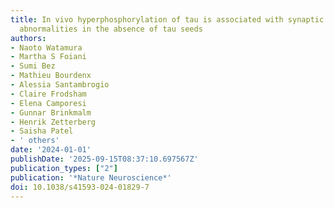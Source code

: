 ```yaml
---
title: In vivo hyperphosphorylation of tau is associated with synaptic loss and behavioral
  abnormalities in the absence of tau seeds
authors:
- Naoto Watamura
- Martha S Foiani
- Sumi Bez
- Mathieu Bourdenx
- Alessia Santambrogio
- Claire Frodsham
- Elena Camporesi
- Gunnar Brinkmalm
- Henrik Zetterberg
- Saisha Patel
- ' others'
date: '2024-01-01'
publishDate: '2025-09-15T08:37:10.697567Z'
publication_types: ["2"]
publication: '*Nature Neuroscience*'
doi: 10.1038/s41593-024-01829-7
---
```

